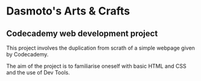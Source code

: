 # Dasmoto's Arts & Crafts
## Codecademy web development project

This project involves the duplication from scrath of a simple webpage given by Codecademy.

The aim of the project is to familiarise oneself with basic HTML and CSS and the use of Dev Tools.
